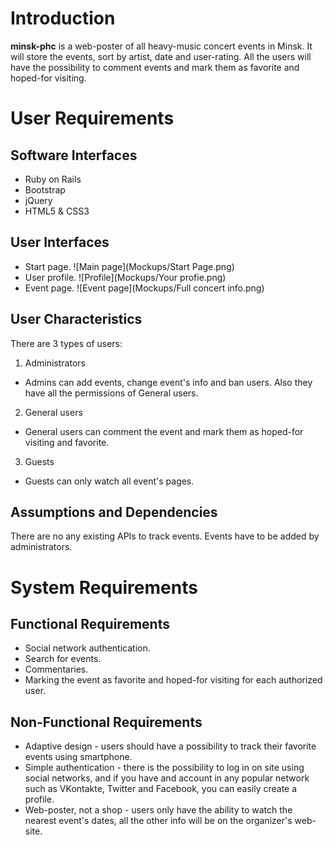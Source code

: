 # Introduction
**minsk-phc** is a web-poster of all heavy-music concert events in Minsk. It will store the events, sort by artist, date and user-rating. All the users will have the possibility to comment events and mark them as favorite and hoped-for visiting.
# User Requirements
## Software Interfaces
* Ruby on Rails
* Bootstrap
* jQuery
* HTML5 & CSS3

## User Interfaces
* Start page.
![Main page](Mockups/Start Page.png)
* User profile.
![Profile](Mockups/Your profie.png)
* Event page.
![Event page](Mockups/Full concert info.png)

## User Characteristics
There are 3 types of users:

1. Administrators
  * Admins can add events, change event's info and ban users. Also they have all the permissions of General users.
2. General users
  * General users can comment the event and mark them as hoped-for visiting and favorite.
3. Guests
  * Guests can only watch all event's pages.
  
## Assumptions and Dependencies
There are no any existing APIs to track events. Events have to be added by administrators.

# System Requirements
## Functional Requirements
* Social network authentication.
* Search for events.
* Commentaries.
* Marking the event as favorite and hoped-for visiting for each authorized user.

## Non-Functional Requirements
* Adaptive design - users should have a possibility to track their favorite events using smartphone.
* Simple authentication - there is the possibility to log in on site using social networks, and if you have and account in any popular network such as VKontakte, Twitter and Facebook, you can easily create a profile.
* Web-poster, not a shop - users only have the ability to watch the nearest event's dates, all the other info will be on the organizer's web-site.
